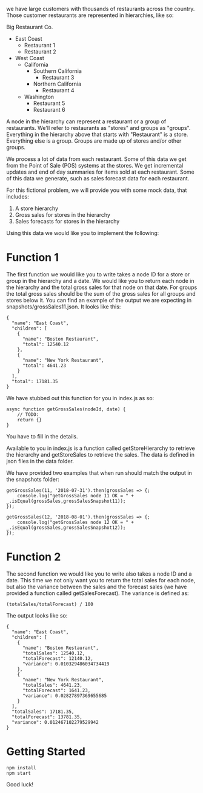 we have large customers with thousands of restaurants across the country. Those customer restaurants are represented in hierarchies, like so:

Big Restaurant Co.
 - East Coast
   - Restaurant 1
   - Restaurant 2
 - West Coast
   - California
     - Southern California
       - Restaurant 3
     - Northern California
       - Restaurant 4
   - Washington
     - Restaurant 5
     - Restaurant 6

A node in the hierarchy can represent a restaurant or a group of restaurants. We'll refer to restaurants as "stores" and groups as "groups". Everything in the hierarchy above that starts with "Restaurant" is a store. Everything else is a group. Groups are made up of stores and/or other groups.

We process a lot of data from each restaurant. Some of this data we get from the Point of Sale (POS) systems at the stores. We get incremental updates and end of day summaries for items sold at each restaurant. Some of this data we generate, such as sales forecast data for each restaurant.

For this fictional problem, we will provide you with some mock data, that includes:

1. A store hierarchy
2. Gross sales for stores in the hierarchy
3. Sales forecasts for stores in the hierarchy

Using this data we would like you to implement the following:

# Function 1

The first function we would like you to write takes a node ID for a store or group in the hierarchy and a date. We would like you to return each node in the hierarchy and the total gross sales for that node on that date. For groups the total gross sales should be the sum of the gross sales for all groups and stores below it. You can find an example of the output we are expecting in snapshots/grossSales11.json. It looks like this:

```
{
  "name": "East Coast",
  "children": [
    {
      "name": "Boston Restaurant",
      "total": 12540.12
    },
    {
      "name": "New York Restaurant",
      "total": 4641.23
    }
  ],
  "total": 17181.35
}
```

We have stubbed out this function for you in index.js as so:

```
async function getGrossSales(nodeId, date) {
    // TODO:
    return {}
}
```

You have to fill in the details.

Available to you in index.js is a function called getStoreHierarchy to retrieve the hierarchy and getStoreSales to retrieve the sales. The data is defined in json files in the data folder.

We have provided two examples that when run should match the output in the snapshots folder:

```
getGrossSales(11, '2018-07-31').then(grossSales => {;
    console.log("getGrossSales node 11 OK = " + _.isEqual(grossSales,grossSalesSnapshot11));
});

getGrossSales(12, '2018-08-01').then(grossSales => {;
    console.log("getGrossSales node 12 OK = " + _.isEqual(grossSales,grossSalesSnapshot12));
});
```

# Function 2

The second function we would like you to write also takes a node ID and a date. This time we not only want you to return the total sales for each node, but also the variance between the sales and the forecast sales (we have provided a function called getSalesForecast). The variance is defined as:

`(totalSales/totalForecast) / 100`

The output looks like so:

```
{
  "name": "East Coast",
  "children": [
    {
      "name": "Boston Restaurant",
      "totalSales": 12540.12,
      "totalForecast": 12140.12,
      "variance": 0.010329486034734419
    },
    {
      "name": "New York Restaurant",
      "totalSales": 4641.23,
      "totalForecast": 1641.23,
      "variance": 0.02827897369655685
    }
  ],
  "totalSales": 17181.35,
  "totalForecast": 13781.35,
  "variance": 0.012467102279529942
}
```

# Getting Started

```
npm install
npm start
```

Good luck!